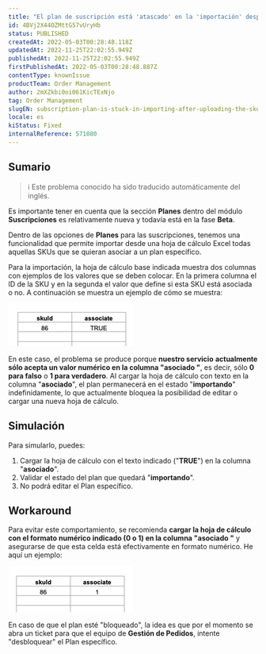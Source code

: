 ```yaml
---
title: "El plan de suscripción está 'atascado' en la 'importación' después de cargar la hoja de cálculo de la asociación de SKUs"
id: 4BVj2X44OZMttG57vUryHb
status: PUBLISHED
createdAt: 2022-05-03T00:28:48.118Z
updatedAt: 2022-11-25T22:02:55.949Z
publishedAt: 2022-11-25T22:02:55.949Z
firstPublishedAt: 2022-05-03T00:28:48.887Z
contentType: knownIssue
productTeam: Order Management
author: 2mXZkbi0oi061KicTExNjo
tag: Order Management
slugEN: subscription-plan-is-stuck-in-importing-after-uploading-the-skus-association-spreadsheet
locale: es
kiStatus: Fixed
internalReference: 571080
---
```


## Sumario

>ℹ️ Este problema conocido ha sido traducido automáticamente del inglés.



Es importante tener en cuenta que la sección **Planes** dentro del módulo **Suscripciones** es relativamente nueva y todavía está en la fase **Beta**.

Dentro de las opciones de **Planes** para las suscripciones, tenemos una funcionalidad que permite importar desde una hoja de cálculo Excel todas aquellas SKUs que se quieran asociar a un plan específico.

Para la importación, la hoja de cálculo base indicada muestra dos columnas con ejemplos de los valores que se deben colocar. En la primera columna el ID de la SKU y en la segunda el valor que define si esta SKU está asociada o no. A continuación se muestra un ejemplo de cómo se muestra:

 ![](https://raw.githubusercontent.com/vtexdocs/help-center-content/refs/heads/main/docs/es/known-issues/Order%20Management/el-plan-de-suscripcion-esta-atascado-en-la-importacion-despues-de-cargar-la-hoja-de-calculo-de-la-asociacion-de-skus_1.png)

En este caso, el problema se produce porque **nuestro servicio** **actualmente sólo acepta un valor numérico en la columna "asociado "**, es decir, sólo **0 para falso** o **1 para verdadero**. Al cargar la hoja de cálculo con texto en la columna "**asociado**", el plan permanecerá en el estado "**importando**" indefinidamente, lo que actualmente bloquea la posibilidad de editar o cargar una nueva hoja de cálculo.



## Simulación



Para simularlo, puedes:

1. Cargar la hoja de cálculo con el texto indicado ("**TRUE**") en la columna "**asociado**".
2. Validar el estado del plan que quedará "**importando**".
3. No podrá editar el Plan específico.



## Workaround



Para evitar este comportamiento, se recomienda **cargar la hoja de cálculo con el formato numérico indicado (0 o 1) en la columna "asociado "** y asegurarse de que esta celda está efectivamente en formato numérico. He aquí un ejemplo:

 ![](https://raw.githubusercontent.com/vtexdocs/help-center-content/refs/heads/main/docs/es/known-issues/Order%20Management/el-plan-de-suscripcion-esta-atascado-en-la-importacion-despues-de-cargar-la-hoja-de-calculo-de-la-asociacion-de-skus_2.png)

En caso de que el plan esté "bloqueado", la idea es que por el momento se abra un ticket para que el equipo de **Gestión de Pedidos**, intente "desbloquear" el Plan específico.


